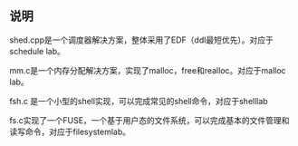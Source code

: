 ## 说明

shed.cpp是一个调度器解决方案，整体采用了EDF（ddl最短优先）。对应于schedule lab。

mm.c是一个内存分配解决方案，实现了malloc，free和realloc。对应于malloc lab。

fsh.c 是一个小型的shell实现，可以完成常见的shell命令，对应于shelllab

fs.c实现了一个FUSE，一个基于用户态的文件系统，可以完成基本的文件管理和读写命令，对应于filesystemlab。